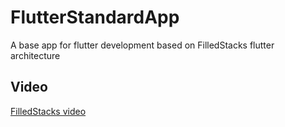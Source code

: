 # FlutterStandardApp

A base app for flutter development based on FilledStacks flutter architecture 

## Video
[FilledStacks video](https://www.youtube.com/watch?v=DO8le1W_HqQ&list=PLdTodMosi-BwM4XkagNwe4KADOMWQS5X-&index=1&ab_channel=FilledStacks)